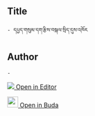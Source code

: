 ## Title
	- དཔྱད་གསུམ་དག་རྩིས་བསྐལ་སྲིད་དུས་འཁོར

## Author
	- 



[<img src="https://img.icons8.com/color/25/000000/edit-property.png"> Open in Editor](http://editor.openpecha.org/I97B99BA7)

[<img width="25" src="https://library.bdrc.io/icons/BUDA-small.svg"> Open in Buda](https://library.bdrc.io/show/bdr:IE0OPI97B99BA7)
